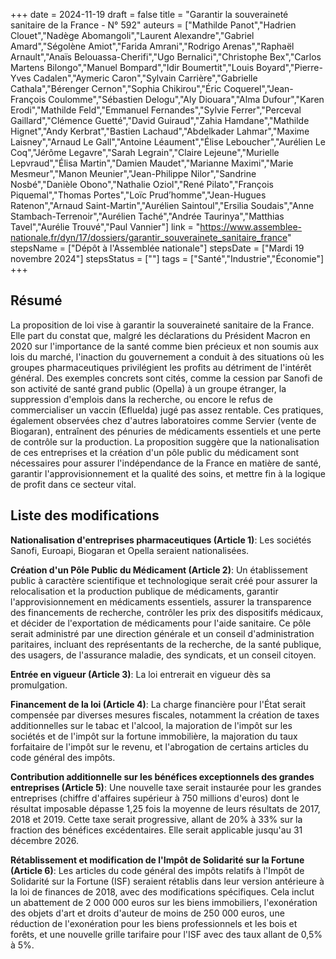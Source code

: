 +++
date = 2024-11-19
draft = false
title = "Garantir la souveraineté sanitaire de la France - N° 592"
auteurs = ["Mathilde Panot","Hadrien Clouet","Nadège Abomangoli","Laurent Alexandre","Gabriel Amard","Ségolène Amiot","Farida Amrani","Rodrigo Arenas","Raphaël Arnault","Anaïs Belouassa-Cherifi","Ugo Bernalici","Christophe Bex","Carlos Martens Bilongo","Manuel Bompard","Idir Boumertit","Louis Boyard","Pierre-Yves Cadalen","Aymeric Caron","Sylvain Carrière","Gabrielle Cathala","Bérenger Cernon","Sophia Chikirou","Éric Coquerel","Jean-François Coulomme","Sébastien Delogu","Aly Diouara","Alma Dufour","Karen Erodi","Mathilde Feld","Emmanuel Fernandes","Sylvie Ferrer","Perceval Gaillard","Clémence Guetté","David Guiraud","Zahia Hamdane","Mathilde Hignet","Andy Kerbrat","Bastien Lachaud","Abdelkader Lahmar","Maxime Laisney","Arnaud Le Gall","Antoine Léaument","Élise Leboucher","Aurélien Le Coq","Jérôme Legavre","Sarah Legrain","Claire Lejeune","Murielle Lepvraud","Élisa Martin","Damien Maudet","Marianne Maximi","Marie Mesmeur","Manon Meunier","Jean-Philippe Nilor","Sandrine Nosbé","Danièle Obono","Nathalie Oziol","René Pilato","François Piquemal","Thomas Portes","Loïc Prud’homme","Jean-Hugues Ratenon","Arnaud Saint-Martin","Aurélien Saintoul","Ersilia Soudais","Anne Stambach-Terrenoir","Aurélien Taché","Andrée Taurinya","Matthias Tavel","Aurélie Trouvé","Paul Vannier"]
link = "https://www.assemblee-nationale.fr/dyn/17/dossiers/garantir_souverainete_sanitaire_france"
stepsName = ["Dépôt à l'Assemblée nationale"]
stepsDate = ["Mardi 19 novembre 2024"]
stepsStatus = [""]
tags = ["Santé","Industrie","Économie"]
+++

## Résumé

La proposition de loi vise à garantir la souveraineté sanitaire de la France. Elle part du constat que, malgré les déclarations du Président Macron en 2020 sur l'importance de la santé comme bien précieux et non soumis aux lois du marché, l'inaction du gouvernement a conduit à des situations où les groupes pharmaceutiques privilégient les profits au détriment de l'intérêt général. Des exemples concrets sont cités, comme la cession par Sanofi de son activité de santé grand public (Opella) à un groupe étranger, la suppression d'emplois dans la recherche, ou encore le refus de commercialiser un vaccin (Efluelda) jugé pas assez rentable. Ces pratiques, également observées chez d'autres laboratoires comme Servier (vente de Biogaran), entraînent des pénuries de médicaments essentiels et une perte de contrôle sur la production. La proposition suggère que la nationalisation de ces entreprises et la création d'un pôle public du médicament sont nécessaires pour assurer l'indépendance de la France en matière de santé, garantir l'approvisionnement et la qualité des soins, et mettre fin à la logique de profit dans ce secteur vital.

## Liste des modifications

**Nationalisation d'entreprises pharmaceutiques (Article 1)**: Les sociétés Sanofi, Euroapi, Biogaran et Opella seraient nationalisées.

**Création d'un Pôle Public du Médicament (Article 2)**: Un établissement public à caractère scientifique et technologique serait créé pour assurer la relocalisation et la production publique de médicaments, garantir l'approvisionnement en médicaments essentiels, assurer la transparence des financements de recherche, contrôler les prix des dispositifs médicaux, et décider de l'exportation de médicaments pour l'aide sanitaire. Ce pôle serait administré par une direction générale et un conseil d'administration paritaires, incluant des représentants de la recherche, de la santé publique, des usagers, de l'assurance maladie, des syndicats, et un conseil citoyen.

**Entrée en vigueur (Article 3)**: La loi entrerait en vigueur dès sa promulgation.

**Financement de la loi (Article 4)**: La charge financière pour l'État serait compensée par diverses mesures fiscales, notamment la création de taxes additionnelles sur le tabac et l'alcool, la majoration de l'impôt sur les sociétés et de l'impôt sur la fortune immobilière, la majoration du taux forfaitaire de l'impôt sur le revenu, et l'abrogation de certains articles du code général des impôts.

**Contribution additionnelle sur les bénéfices exceptionnels des grandes entreprises (Article 5)**: Une nouvelle taxe serait instaurée pour les grandes entreprises (chiffre d'affaires supérieur à 750 millions d'euros) dont le résultat imposable dépasse 1,25 fois la moyenne de leurs résultats de 2017, 2018 et 2019. Cette taxe serait progressive, allant de 20% à 33% sur la fraction des bénéfices excédentaires. Elle serait applicable jusqu'au 31 décembre 2026.

**Rétablissement et modification de l'Impôt de Solidarité sur la Fortune (Article 6)**: Les articles du code général des impôts relatifs à l'Impôt de Solidarité sur la Fortune (ISF) seraient rétablis dans leur version antérieure à la loi de finances de 2018, avec des modifications spécifiques. Cela inclut un abattement de 2 000 000 euros sur les biens immobiliers, l'exonération des objets d'art et droits d'auteur de moins de 250 000 euros, une réduction de l'exonération pour les biens professionnels et les bois et forêts, et une nouvelle grille tarifaire pour l'ISF avec des taux allant de 0,5% à 5%.
